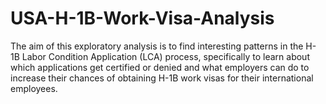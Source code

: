 # USA-H-1B-Work-Visa-Analysis
The aim of this exploratory analysis is to find interesting patterns in the H-1B Labor Condition Application (LCA) process, specifically to learn about which applications get certified or denied and what employers can do to increase their chances of obtaining H-1B work visas for their international employees.
